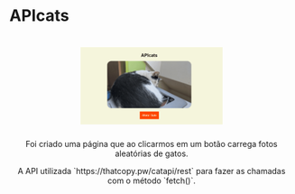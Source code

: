 # APIcats

<h1 align ="center">
  <img style="width: 50%;" alt="Demonstração do APIcats" title="Demonstração do APIcats" src="cat-animations.gif">
</h1>

<p align="center"> Foi criado uma página que ao clicarmos em um botão carrega fotos aleatórias de gatos.</p>

<p align="center">A API utilizada `https://thatcopy.pw/catapi/rest` para fazer as chamadas com o método `fetch()`.</p>
